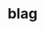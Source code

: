 ---
category: 4-letters
denotation: null
name: blag
reference_link: https://www.etymonline.com/word/blag
root_language: null
root_name: null
title: blag
type: free
word_sums:
- respelling: blag
  sum: 'Blag + '
---